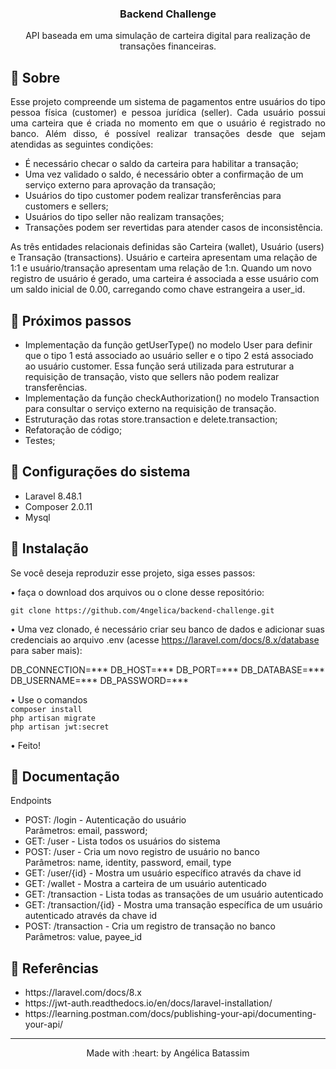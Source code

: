 

<h3 align="center">Backend Challenge</h3>

<p align="center">
   API baseada em uma simulação de carteira digital para realização de transações financeiras.
</p>


## :pushpin: Sobre
<p align="justify" id="#backend_challenge_about">
Esse projeto compreende um sistema de pagamentos entre usuários do tipo pessoa física (customer) e pessoa jurídica (seller). Cada usuário possui uma carteira que é criada no momento em que o usuário é registrado no banco. Além disso, é possível realizar transações desde que sejam atendidas as seguintes condições:

<ul>
 <li>É necessário checar o saldo da carteira para habilitar a transação;</li>
 <li>Uma vez validado o saldo, é necessário obter a confirmação de um serviço externo para aprovação da transação;</li>
 <li>Usuários do tipo customer podem realizar transferências para customers e sellers;</li>
 <li>Usuários do tipo seller não realizam transações;</li>
 <li>Transações podem ser revertidas para atender casos de inconsistência.</li>
</ul>
</p>

As três entidades relacionais definidas são Carteira (wallet), Usuário (users) e Transação (transactions). Usuário e carteira apresentam uma relação de 1:1 e usuário/transação apresentam uma relação de 1:n. Quando um novo registro de usuário é gerado, uma carteira é associada a esse usuário com um saldo inicial de 0.00, carregando como chave estrangeira a user_id.

## :pushpin: Próximos passos
<p align="justify" id="#backend_challenge_next">
<ul>
 <li>Implementação da função getUserType() no modelo User para definir que o tipo 1 está associado ao usuário seller e o tipo 2 está associado ao usuário customer. Essa função será utilizada para estruturar a requisição de transação, visto que sellers não podem realizar transferências.</li>
 <li>Implementação da função checkAuthorization() no modelo Transaction para consultar o serviço externo na requisição de transação.</li>
 <li>Estruturação das rotas store.transaction e delete.transaction;</li>
 <li>Refatoração de código;</li>
 <li>Testes;</li>

</ul>

## :pushpin: Configurações do sistema
<div id="#backend_challenge_setup">
<ul>
 <li>Laravel 8.48.1</li>
 <li>Composer 2.0.11</li>
 <li>Mysql</li>
</ul>
</div>

## :pushpin: Instalação
<p id="#backend_challenge_install">
Se você deseja reproduzir esse projeto, siga esses passos:

• faça o download dos arquivos ou o clone desse repositório: <br>

`git clone https://github.com/4ngelica/backend-challenge.git`

• Uma vez clonado, é necessário criar seu banco de dados e adicionar suas credenciais ao arquivo .env (acesse https://laravel.com/docs/8.x/database para saber mais):

   DB_CONNECTION=***
   DB_HOST=***
   DB_PORT=***
   DB_DATABASE=***
   DB_USERNAME=***
   DB_PASSWORD=***

•  Use o comandos <br>
   `composer install` <br>
   `php artisan migrate`<br>
   `php artisan jwt:secret`

• Feito!

## :pushpin: Documentação
<p align="justify" id="#backend_challenge_docs">Endpoints</p>
<div>
<ul>
   <li>POST: /login - Autenticação do usuário</li>
   Parâmetros: email, password;
   <li>GET: /user - Lista todos os usuários do sistema</li>
   <li>POST: /user - Cria um novo registro de usuário no banco</li>
   Parâmetros: name, identity, password, email, type
   <li>GET: /user/{id} - Mostra um usuário específico através da chave id</li>
   <li>GET: /wallet - Mostra a carteira de um usuário autenticado</li>
   <li>GET: /transaction - Lista todas as transações de um usuário autenticado</li>
   <li>GET: /transaction/{id} - Mostra uma transação específica de um usuário autenticado através da chave id</li>
   <li>POST: /transaction - Cria um registro de transação no banco</li>
   Parâmetros: value, payee_id
</ul>
<div>

## :pushpin: Referências
<div align="justify" id="#backend_challenge_refs">
<ul>
   <li>https://laravel.com/docs/8.x</li>
   <li>https://jwt-auth.readthedocs.io/en/docs/laravel-installation/</li>
   <li>https://learning.postman.com/docs/publishing-your-api/documenting-your-api/</li>
</ul>
</div>

<footer>
   <hr></hr>
<p align="center">
Made with :heart: by Angélica Batassim
</p>
</footer>
